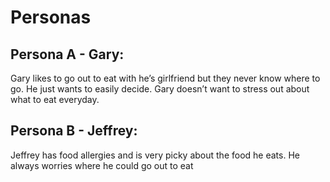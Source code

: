 # Personas

## Persona A - Gary:
Gary likes to go out to eat with he’s girlfriend but they never know where to go. He just wants to easily decide.
Gary doesn’t want to stress out about what to eat everyday.

## Persona B - Jeffrey:

Jeffrey has food allergies and is very picky about the food he eats.  He always worries where he could go out to eat


